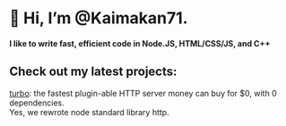 # 👋 Hi, I’m @Kaimakan71.
#### I like to write fast, efficient code in Node.JS, HTML/CSS/JS, and C++
## Check out my latest projects:
[turbo](https://github.com/Kaimakan71/turbo): the fastest plugin-able HTTP server money can buy for $0, with 0 dependencies.<br>
Yes, we rewrote node standard library http.
